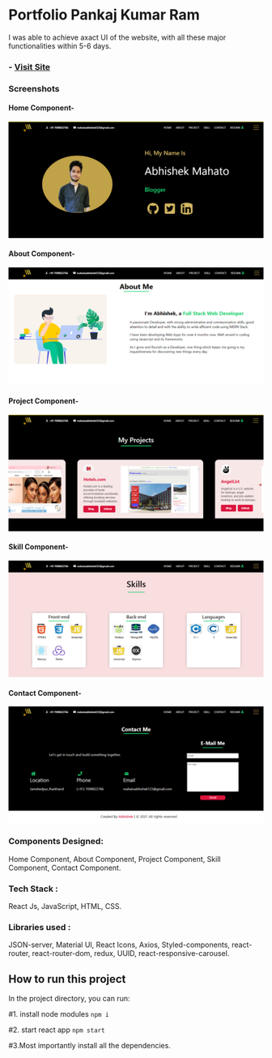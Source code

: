 # Portfolio Pankaj Kumar Ram

I was able to achieve axact UI of the website, with all these major functionalities within 5-6 days.

### - [Visit Site](https://abhishekmahato.netlify.app)

### Screenshots
#### Home Component-
![alt text](https://github.com/abhishekmah/Portfolio/blob/master/Screenshots/home.png)
#### About Component-
![alt text](https://github.com/abhishekmah/Portfolio/blob/master/Screenshots/about.png)
#### Project Component-
![alt text](https://github.com/abhishekmah/Portfolio/blob/master/Screenshots/projects.png)
#### Skill Component-
![alt text](https://github.com/abhishekmah/Portfolio/blob/master/Screenshots/skills.png)
#### Contact Component-
![alt text](https://github.com/abhishekmah/Portfolio/blob/master/Screenshots/contacts.png)


### Components Designed:
Home Component, About Component, Project Component, Skill Component, Contact Component.

### Tech Stack : 
React Js, JavaScript, HTML, CSS.
 
 ### Libraries used : 
 JSON-server, Material UI, React Icons, Axios, Styled-components, react-router, react-router-dom, redux, UUID, react-responsive-carousel.
 
## How to run this project

In the project directory, you can run:

#1. install node modules `npm i`

#2. start react app `npm start`

#3.Most importantly install all the dependencies.
